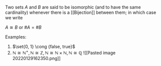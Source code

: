 Two sets $A$ and $B$ are said to be isomorphic (and to have the same cardinality) whenever there is a [[Bijection]] between them; in which case we write

$A \cong B$ or $\#A = \#B$

Examples:
1. $\set{0, 1} \cong {false, true}$
2. $\mathbb{N} \cong \mathbb{N}^{+}, \mathbb{N} \cong \mathbb{Z}, \mathbb{N} \cong \mathbb{N} \times \mathbb{N}, \mathbb{N} \cong \mathbb{Q}$
![[Pasted image 20220129162350.png]]
